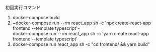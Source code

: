 初回実行コマンド
1) docker-compose build
2) ~docker-compose run --rm react_app sh -c 'npx create-react-app frontend --template typescript'~ <br>docker-compose run --rm react_app sh -c 'yarn create react-app frontend --template typescript'
3) docker-compose run react_app sh -c "cd  frontend/ && yarn build"
